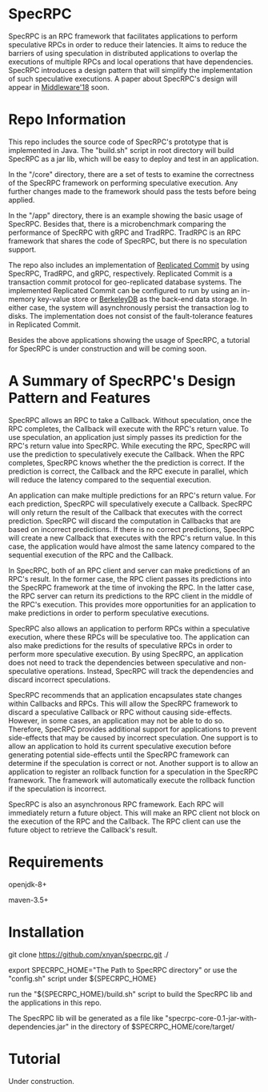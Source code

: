 # SpecRPC

SpecRPC is an RPC framework that facilitates applications to perform
speculative RPCs in order to reduce their latencies.
It aims to reduce the barriers of using speculation in distributed applications
to overlap the executions of multiple RPCs and local operations that have
dependencies.
SpecRPC introduces a design pattern that will simplify the implementation of
such speculative executions.
A paper about SpecRPC's design will appear in
[Middleware'18](http://2018.middleware-conference.org/) soon.

# Repo Information

This repo includes the source code of SpecRPC's prototype that is implemented
in Java.
The "build.sh" script in root directory will build SpecRPC as a jar lib,
which will be easy to deploy and test in an application.

In the "/core" directory, there are a set of tests to examine the correctness
of the SpecRPC framework on performing speculative execution.
Any further changes made to the framework should pass the tests before being
applied.

In the "/app" directory, there is an example showing the basic usage of
SpecRPC. 
Besides that, there is a microbenchmark comparing the performance of SpecRPC
with gRPC and TradRPC. 
TradRPC is an RPC framework that shares the code of SpecRPC, but there is no
speculation support.

The repo also includes an implementation of [Replicated
Commit](http://www.vldb.org/pvldb/vol6/p661-mahmoud.pdf) by using SpecRPC,
TradRPC, and gRPC, respectively. 
Replicated Commit is a transaction commit protocol for geo-replicated database
systems.
The implemented Replicated Commit can be configured to run by using an
in-memory key-value store or
[BerkeleyDB](https://www.oracle.com/database/berkeley-db/) as the back-end data
storage. 
In either case, the system will asynchronously persist the transaction log to
disks.
The implementation does not consist of the fault-tolerance features in
Replicated Commit.

Besides the above applications showing the usage of SpecRPC, a tutorial for
SpecRPC is under construction and will be coming soon.


# A Summary of SpecRPC's Design Pattern and Features

SpecRPC allows an RPC to take a Callback.
Without speculation, once the RPC completes, the Callback will execute with the
RPC's return value.
To use speculation, an application just simply passes its prediction for the RPC's
return value into SpecRPC.
While executing the RPC, SpecRPC will use the prediction to speculatively
execute the Callback.
When the RPC completes, SpecRPC knows whether the the prediction is correct.
If the prediction is correct, the Callback and the RPC execute in parallel,
which will reduce the latency compared to the sequential execution.

An application can make multiple predictions for an RPC's return value.
For each prediction, SpecRPC will speculatively execute a Callback.
SpecRPC will only return the result of the Callback that executes with the
correct prediction.
SpecRPC will discard the computation in Callbacks that are based on incorrect
predictions.
If there is no correct predictions, SpecRPC will create a new Callback that
executes with the RPC's return value.
In this case, the application would have almost the same latency compared to
the sequential execution of the RPC and the Callback.

In SpecRPC, both of an RPC client and server can make predictions of an RPC's
result.
In the former case, the RPC client passes its predictions into the SpecRPC
framework at the time of invoking the RPC.
In the latter case, the RPC server can return its predictions to the RPC client
in the middle of the RPC's execution.
This provides more opportunities for an application to make predictions in
order to perform speculative executions.

SpecRPC also allows an application to perform RPCs within a speculative
execution, where these RPCs will be speculative too.
The application can also make predictions for the results of speculative RPCs
in order to perform more speculative execution.
By using SpecRPC, an application does not need to track the dependencies between
speculative and non-speculative operations.
Instead, SpecRPC will track the dependencies and discard incorrect speculations.

SpecRPC recommends that an application encapsulates state changes within
Callbacks and RPCs.
This will allow the SpecRPC framework to discard a speculative Callback or RPC
without causing side-effects.
However, in some cases, an application may not be able to do so. 
Therefore, SpecRPC provides additional support for applications to prevent
side-effects that may be caused by incorrect speculation.
One support is to allow an application to hold its current speculative
execution before generating potential side-effects until the SpecRPC framework
can determine if the speculation is correct or not.
Another support is to allow an application to register an rollback function for
a speculation in the SpecRPC framework.
The framework will automatically execute the rollback function if the
speculation is incorrect. 

SpecRPC is also an asynchronous RPC framework.
Each RPC will immediately return a future object.
This will make an RPC client not block on the execution of the RPC and the
Callback.
The RPC client can use the future object to retrieve the Callback's result.


# Requirements 

openjdk-8+

maven-3.5+

# Installation

git clone https://github.com/xnyan/specrpc.git ./

export SPECRPC_HOME="The Path to SpecRPC directory" or use the "config.sh" script under ${SPECRPC_HOME} 

run the "${SPECRPC_HOME}/build.sh" script to build the SpecRPC lib and the applications in this repo.

The SpecRPC lib will be generated as a file like "specrpc-core-0.1-jar-with-dependencies.jar"
in the directory of $SPECRPC_HOME/core/target/

# Tutorial

Under construction.

